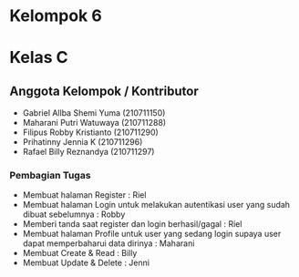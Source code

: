 # Kelompok 6
# Kelas C

## Anggota Kelompok / Kontributor
- Gabriel Allba Shemi Yuma (210711150)
- Maharani Putri Watuwaya (210711288)
- Filipus Robby Kristianto (210711290)
- Prihatinny Jennia K (210711296)
- Rafael Billy Reznandya (210711297)

### Pembagian Tugas
- Membuat halaman Register : Riel
- Membuat  halaman Login untuk melakukan autentikasi user yang sudah dibuat sebelumnya : Robby
- Memberi tanda saat register dan login berhasil/gagal : Riel
- Membuat halaman Profile untuk user yang sedang login supaya user dapat memperbaharui data dirinya : Maharani
- Membuat Create & Read : Billy
- Membuat Update & Delete : Jenni